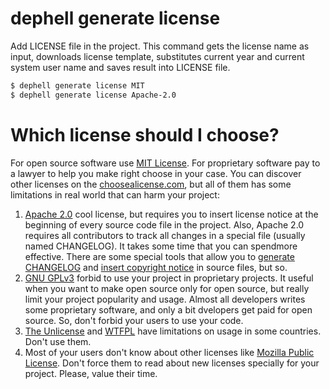 # dephell generate license

Add LICENSE file in the project. This command gets the license name as input, downloads license template, substitutes current year and current system user name and saves result into LICENSE file.

```bash
$ dephell generate license MIT
$ dephell generate license Apache-2.0
```

# Which license should I choose?

For open source software use [MIT License](https://en.wikipedia.org/wiki/MIT_License). For proprietary software pay to a lawyer to help you make right choose in your case. You can discover other licenses on the [choosealicense.com](https://choosealicense.com/), but all of them has some limitations in real world that can harm your project:

1. [Apache 2.0](https://en.wikipedia.org/wiki/Apache_License) cool license, but requires you to insert license notice at the beginning of every source code file in the project. Also, Apache 2.0 requires all contributors to track all changes in a special file (usually named CHANGELOG). It takes some time that you can spendmore effective. There are some special tools that allow you to [generate CHANGELOG](https://stackoverflow.com/a/23047890/8704691) and [insert copyright notice](https://github.com/licenses/lice) in source files, but so.
1. [GNU GPLv3](https://en.wikipedia.org/wiki/GNU_General_Public_License#Version_3) forbid to use your project in proprietary projects. It useful when you want to make open source only for open source, but really limit your project popularity and usage. Almost all developers writes some proprietary software, and only a bit dvelopers get paid for open source. So, don't forbid your users to use your code.
1. [The Unlicense](https://en.wikipedia.org/wiki/Unlicense) and [WTFPL](https://en.wikipedia.org/wiki/WTFPL) have limitations on usage in some countries. Don't use them.
1. Most of your users don't know about other licenses like [Mozilla Public License](https://en.wikipedia.org/wiki/Mozilla_Public_License). Don't force them to read about new licenses specially for your project. Please, value their time.

